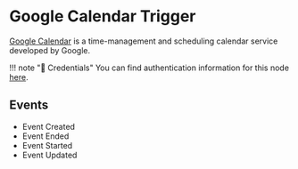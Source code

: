 # Google Calendar Trigger

[Google Calendar](https://www.google.com/calendar/) is a time-management and scheduling calendar service developed by Google.

!!! note "🔑 Credentials"
    You can find authentication information for this node [here](/integrations/credentials/google/).


## Events

- Event Created
- Event Ended
- Event Started
- Event Updated
